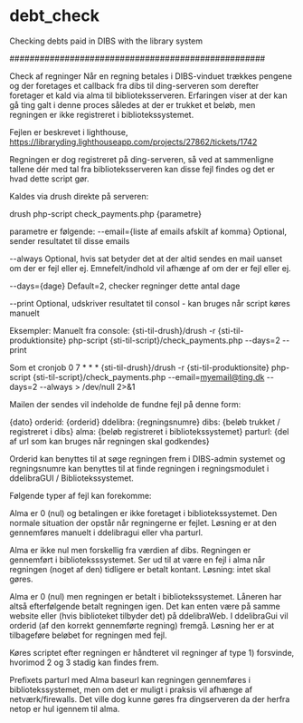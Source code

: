 debt_check
==========

Checking debts paid in DIBS with the library system

###################################################

Check af regninger
Når en regning betales i DIBS-vinduet trækkes pengene og der foretages et callback fra dibs til ding-serveren
som derefter foretager et kald via alma til biblioteksserveren.
Erfaringen viser at der kan gå ting galt i denne proces således at der er trukket et beløb, 
men regningen er ikke registreret i bibliotekssystemet. 

Fejlen er beskrevet i lighthouse, https://libraryding.lighthouseapp.com/projects/27862/tickets/1742

Regningen er dog registreret på ding-serveren, så ved at sammenligne tallene dér med tal fra biblioteksserveren
kan disse fejl findes og det er hvad dette script gør.

Kaldes via drush direkte på serveren:

drush php-script check_payments.php {parametre}

parametre er følgende:
--email={liste af emails afskilt af komma}
Optional, sender resultatet til disse emails

--always
Optional, hvis sat betyder det at der altid sendes en mail uanset om der er fejl eller ej. Emnefelt/indhold vil afhænge af om der er fejl eller ej.

--days={dage}
Default=2, checker regninger dette antal dage

--print
Optional, udskriver resultatet til consol - kan bruges når script køres manuelt

Eksempler:
Manuelt fra console:
{sti-til-drush}/drush -r {sti-til-produktionsite} php-script {sti-til-script}/check_payments.php --days=2 --print

Som et cronjob
0 7 * * * {sti-til-drush}/drush -r {sti-til-produktionsite} php-script {sti-til-script}/check_payments.php --email=myemail@ting.dk --days=2 --always > /dev/null 2>&1

Mailen der sendes vil indeholde de fundne fejl på denne form:

{dato}
orderid: {orderid}
ddelibra: {regningsnumre}
dibs: {beløb trukket / registreret i dibs}
alma: {beløb registreret i bibliotekssystemet}
parturl: {del af url som kan bruges når regningen skal godkendes}

Orderid kan benyttes til at søge regningen frem i DIBS-admin systemet og 
regningsnumre kan benyttes til at finde regningen i regningsmodulet i ddelibraGUI / Bibliotekssystemet.


Følgende typer af fejl kan forekomme:

Alma er 0 (nul) og betalingen er ikke foretaget i bibliotekssystemet. 
Den normale situation der opstår når regningerne er fejlet. 
Løsning er at den gennemføres manuelt i ddelibragui eller vha parturl.

Alma er ikke nul men forskellig fra værdien af dibs. 
Regningen er gennemført i biblioteksssystemet. 
Ser ud til at være en fejl i alma når regningen (noget af den) tidligere er betalt kontant. 
Løsning: intet skal gøres.

Alma er 0 (nul) men regningen er betalt i bibliotekssystemet. 
Låneren har altså efterfølgende betalt regningen igen. Det kan enten være på samme website eller 
(hvis biblioteket tilbyder det) på ddelibraWeb. 
I ddelibraGui vil orderid (af den korrekt gennemførte regning) fremgå. 
Løsning her er at tilbageføre beløbet for regningen med fejl.

Køres scriptet efter regningen er håndteret vil regninger af type 1) forsvinde, 
hvorimod 2 og 3 stadig kan findes frem.

Prefixets parturl med Alma baseurl kan regningen gennemføres i bibliotekssystemet, 
men om det er muligt i praksis vil afhænge af netværk/firewalls. 
Det ville dog kunne gøres fra dingserveren da der herfra netop er hul igennem til alma.